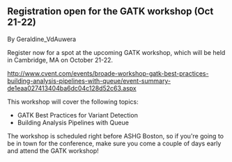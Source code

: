 ## Registration open for the GATK workshop (Oct 21-22)

By Geraldine_VdAuwera

<p>Register now for a spot at the upcoming GATK workshop, which will be held in Cambridge, MA on October 21-22.</p>

<p><a href="http://www.cvent.com/events/broade-workshop-gatk-best-practices-building-analysis-pipelines-with-queue/event-summary-de1eaa027413404ba6dc04c128d52c63.aspx" rel="nofollow">http://www.cvent.com/events/broade-workshop-gatk-best-practices-building-analysis-pipelines-with-queue/event-summary-de1eaa027413404ba6dc04c128d52c63.aspx</a></p>

<p>This workshop will cover the following topics:</p>

<ul><li>GATK Best Practices for Variant Detection</li>
<li>Building Analysis Pipelines with Queue</li>
</ul><p>The workshop is scheduled right before ASHG Boston, so if you're going to be in town for the conference, make sure you come a couple of days early and attend the GATK workshop!</p>
